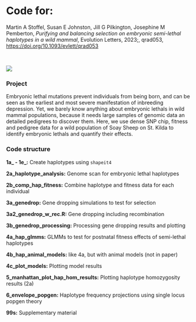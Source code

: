 # Code for:

Martin A Stoffel, Susan E Johnston, Jill G Pilkington, Josephine M Pemberton, *Purifying and balancing selection on embryonic semi-lethal haplotypes in a wild mammal*, Evolution Letters, 2023;, qrad053, https://doi.org/10.1093/evlett/qrad053

</br>

![](pics/IMG_3247.jpg)

### Project
Embryonic lethal mutations prevent individuals from being born, and can be seen as the earliest and most severe manifestation of inbreeding depression. Yet, we barely know anything about embryonic lethals in wild mammal populations, because it needs large samples of genomic data an detailed pedigrees to discover them. Here, we use dense SNP chip, fitness and pedigree data for a wild population of Soay Sheep on St. Kilda to identify embryonic lethals and quantify their effects.

### Code structure

**1a_ - 1e_:** Create haplotypes using `shapeit4`

**2a_haplotype_analysis:** Genome scan for embryonic lethal haplotypes

**2b_comp_hap_fitness:**  Combine haplotype and fitness data for each individual

**3a_genedrop:** Gene dropping simulations to test for selection 

**3a2_genedrop_w_rec.R:** Gene dropping including recombination

**3b_genedrop_processing:** Processing gene dropping results and plotting

**4a_hap_glmms:** GLMMs to test for postnatal fitness effects of semi-lethal haplotypes

**4b_hap_animal_models:** like 4a, but with animal models (not in paper)

**4c_plot_models:** Plotting model results

**5_manhattan_plot_hap_hom_results:** Plotting haplotype homozygosity results (2a)

**6_envelope_popgen:** Haplotype frequency projections using single locus popgen theory

**99s:** Supplementary material
